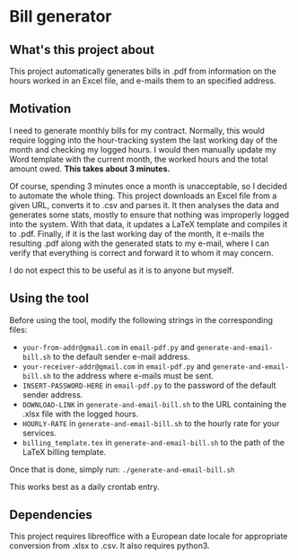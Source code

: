 # Bill generator
## What's this project about
This project automatically generates bills in .pdf from information on the
hours worked in an Excel file, and e-mails them to an specified address.

## Motivation
I need to generate monthly bills for my contract. Normally, this would require
logging into the hour-tracking system the last working day of the month and
checking my logged hours. I would then manually update my Word template with
the current month, the worked hours and the total amount owed. **This takes
about 3 minutes.**

Of course, spending 3 minutes once a month is unacceptable, so I decided to
automate the whole thing. This project downloads an Excel file from a given
URL, converts it to .csv and parses it. It then analyses the data and generates
some stats, mostly to ensure that nothing was improperly logged into the
system. With that data, it updates a LaTeX template and compiles it to .pdf.
Finally, if it is the last working day of the month, it e-mails the resulting
.pdf along with the generated stats to my e-mail, where I can verify that
everything is correct and forward it to whom it may concern.

I do not expect this to be useful as it is to anyone but myself.

## Using the tool
Before using the tool, modify the following strings in the corresponding files:
* `your-from-addr@gmail.com` in `email-pdf.py` and `generate-and-email-bill.sh`
  to the default sender e-mail address.
* `your-receiver-addr@gmail.com` in `email-pdf.py` and
  `generate-and-email-bill.sh` to the address where e-mails must be sent.
* `INSERT-PASSWORD-HERE` in `email-pdf.py` to the password of the default
  sender address.
* `DOWNLOAD-LINK` in `generate-and-email-bill.sh` to the URL containing the
  .xlsx file with the logged hours.
* `HOURLY-RATE` in `generate-and-email-bill.sh` to the hourly rate for your
  services.
* `billing_template.tex` in `generate-and-email-bill.sh` to the path of the
  LaTeX billing template.

Once that is done, simply run:
`./generate-and-email-bill.sh`

This works best as a daily crontab entry.

## Dependencies
This project requires libreoffice with a European date locale for appropriate conversion from .xlsx to .csv.
It also requires python3.
